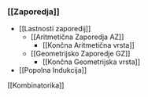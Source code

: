 ### [[Zaporedja]]
- [[Lastnosti zaporedij]]
	- [[Aritmetična Zaporedja AZ]]
		- [[Končna Aritmetična vrsta]]
	- [[Geometrijsko Zaporedje GZ]]
		- [[Končna Geometrijska vrsta]]
- [[Popolna Indukcija]]

[[Kombinatorika]]

